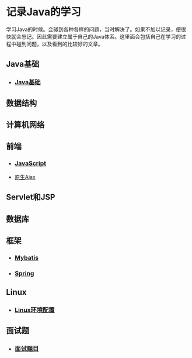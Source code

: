 # 记录Java的学习
学习Java的时候。会碰到各种各样的问题，当时解决了。如果不加以记录，便很快就会忘记。因此需要建立属于自己的Java体系。这里面会包括自己在学习的过程中碰到问题，以及看到的比较好的文章。

## Java基础
- ### [Java基础](https://github.com/zhiyuan6666/JavaNotes/blob/master/Java.md "Java基础")

## 数据结构

## 计算机网络

## 前端
- ### [JavaScript](https://github.com/zhiyuan6666/JavaNotes/blob/master/JavaScript.md "JS")
- [原生Ajax](https://blog.csdn.net/qq_37035352/article/details/88687573)

## Servlet和JSP

## 数据库
## 框架
- ### [Mybatis](https://github.com/zhiyuan6666/Java/blob/master/MyBatis.md "mybatis")
- ### [Spring](https://github.com/zhiyuan6666/JavaNotes/tree/master/Spring/Spring.md "Spring")

## Linux
- ### [Linux环境配置](https://github.com/zhiyuan6666/Java/blob/master/linux.md "Linux环境配置")

## 面试题
- ### [面试题目](https://github.com/zhiyuan6666/Java/tree/master/%E9%9D%A2%E8%AF%95%E9%A2%98%E7%9B%AE "面试题目")


